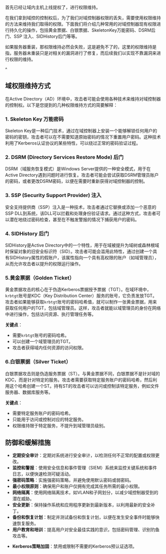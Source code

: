 首先已经让域内主机上线提权了，进行权限维持。

在我们拿到域控的控制权后，为了我们对域控制器权限的丢失，需要使用权限维持的方法来维持我们取得的权限。下面我们将介绍几种常用的对域控制器现有权限进行持久化的操作，包括黄金票据、白银票据、SkeletonKey万能密码、DSRM后门、SSP 注入、SIDHistory后门等等。

如果服务器重装，那权限维持必然会失败，这是避免不了的，这里的权限维持是指，服务器未重装只是对相关的漏洞进行了修复，而后续我们以实现不靠漏洞来进行权限的维持。

^
## **域权限维持方式**
在Active Directory（AD）环境中，攻击者可能会使用各种技术来维持对域控制器的控制权。以下是您提到的几种权限维持方式的简要解释：

### 1. Skeleton Key 万能密码
Skeleton Key是一种后门技术，通过在域控制器上安装一个能够解锁任何用户的密码的密钥，攻击者可以在不需要知道原始密码的情况下重置用户密码。这种技术利用了Kerberos认证协议的某些特性，可以绕过正常的密码验证过程。

### 2. DSRM (Directory Services Restore Mode) 后门
DSRM（域服务恢复模式）是Windows Server提供的一种安全模式，用于在Active Directory遇到问题时进行恢复。攻击者可能会尝试获取DSRM管理员账户的密码，或者更改DSRM密码，以便在需要时重新获得对域控制器的控制。

### 3. SSP (Security Support Provider) 注入
安全支持提供商（SSP）注入是一种技术，攻击者通过它替换或添加一个恶意的SSP DLL到系统，该DLL可以拦截和处理身份验证请求。通过这种方式，攻击者可以潜在地绕过密码检查，甚至在不触发警报的情况下捕获用户的密码。

### 4. SIDHistory 后门
SIDHistory是Active Directory中的一个特性，用于在域被提升为域树或森林根域时保留对象的旧安全标识符（SID）。攻击者可能会滥用此特性，通过创建一个具有SIDHistory属性的假账户，该属性指向一个具有高权限的账户（如域管理员），从而允许攻击者以提升的权限运行操作。



### 5.黄金票据（Golden Ticket）

黄金票据攻击的核心在于伪造Kerberos票据授予票据（TGT）。在域环境中，`krbtgt`账号是KDC（Key Distribution Center）服务的账号，它负责发放TGT。攻击者如果能够获取`krbtgt`账号的密码哈希值，就可以制作一张黄金票据，用来获取任何用户的TGT，包括域管理员。这样，攻击者就能以域管理员的身份在网络中进行操作，包括访问资源、执行管理任务等。

**关键点**：

* 需要`krbtgt`账号的密码哈希。
* 可以创建一个域管理员的TGT。
* 攻击者获得域内任何资源的访问权限。

### 6.白银票据（Silver Ticket）

白银票据攻击则是伪造服务票据（ST）。与黄金票据不同，白银票据不是针对域的KDC，而是针对特定的服务。攻击者需要获取特定服务账户的密码哈希，然后利用这个哈希创建一个ST。持有ST的攻击者可以访问或控制该特定服务，例如文件服务器、数据库服务等。

**关键点**：
* 需要特定服务账户的密码哈希。
* 只能用于访问或控制对应的特定服务。
* 权限维持限于特定服务，不提升到域管理员级别。











## **防御和缓解措施**
- **定期安全审计**：定期对系统进行安全审计，以检测任何不正常的配置或权限更改。
- **监控和警报**：使用安全信息和事件管理（SIEM）系统来监控关键系统和事件日志，以便快速检测可疑活动。
- **强密码策略**：实施强密码策略，并避免使用默认密码或弱密码。
- **最小权限原则**：确保用户和账户仅拥有完成其任务所需的最小权限。
- **网络隔离**：使用网络隔离技术，如VLAN和子网划分，以减少域控制器受到的潜在威胁。
- **安全更新**：保持操作系统和应用程序更新到最新版本，以利用最新的安全补丁。
- **备份和恢复计划**：制定并测试备份和恢复计划，以便在发生安全事件时能够快速恢复服务。
- **用户教育和培训**：提高用户对安全最佳实践的意识，包括密码管理、识别钓鱼攻击等。
* **Kerberos策略加固**：禁用或限制不需要的Kerberos预认证选项。






